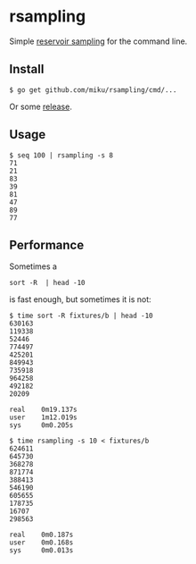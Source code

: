 # rsampling

Simple [reservoir
sampling](https://en.wikipedia.org/wiki/Reservoir_sampling#Algorithm_R) for the
command line.

## Install
```
$ go get github.com/miku/rsampling/cmd/...
```

Or some [release](https://github.com/miku/rsampling/releases).

## Usage

```
$ seq 100 | rsampling -s 8
71
21
83
39
81
47
89
77
```

## Performance

Sometimes a

```
sort -R  | head -10
```

is fast enough, but sometimes it is not:

```
$ time sort -R fixtures/b | head -10
630163
119338
52446
774497
425201
849943
735918
964258
492182
20209

real    0m19.137s
user    1m12.019s
sys     0m0.205s

$ time rsampling -s 10 < fixtures/b
624611
645730
368278
871774
388413
546190
605655
178735
16707
298563

real    0m0.187s
user    0m0.168s
sys     0m0.013s
```
